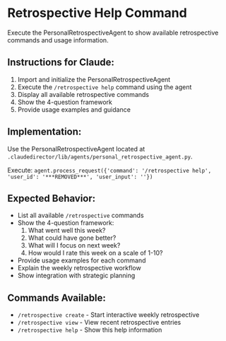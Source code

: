 # Retrospective Help Command

Execute the PersonalRetrospectiveAgent to show available retrospective commands and usage information.

## Instructions for Claude:

1. Import and initialize the PersonalRetrospectiveAgent
2. Execute the `/retrospective help` command using the agent
3. Display all available retrospective commands
4. Show the 4-question framework
5. Provide usage examples and guidance

## Implementation:

Use the PersonalRetrospectiveAgent located at `.claudedirector/lib/agents/personal_retrospective_agent.py`.

Execute: `agent.process_request({'command': '/retrospective help', 'user_id': '***REMOVED***', 'user_input': ''})`

## Expected Behavior:

- List all available `/retrospective` commands
- Show the 4-question framework:
  1. What went well this week?
  2. What could have gone better?
  3. What will I focus on next week?
  4. How would I rate this week on a scale of 1-10?
- Provide usage examples for each command
- Explain the weekly retrospective workflow
- Show integration with strategic planning

## Commands Available:

- `/retrospective create` - Start interactive weekly retrospective
- `/retrospective view` - View recent retrospective entries
- `/retrospective help` - Show this help information
